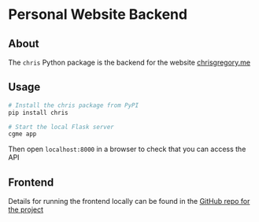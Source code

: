 # Personal Website Backend

## About

The `chris` Python package is the backend for the website [chrisgregory.me](http://www.chrisgregory.me)

## Usage

```bash
# Install the chris package from PyPI
pip install chris

# Start the local Flask server
cgme app
```

Then open `localhost:8000` in a browser to check that you can access the API

## Frontend

Details for running the frontend locally can be found in the [GitHub repo for the project](https://github.com/gregorybchris/personal-website)
